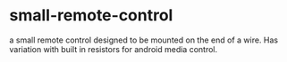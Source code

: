 # small-remote-control
 a small remote control designed to be mounted on the end of a wire. Has variation with built in resistors for android media control.
